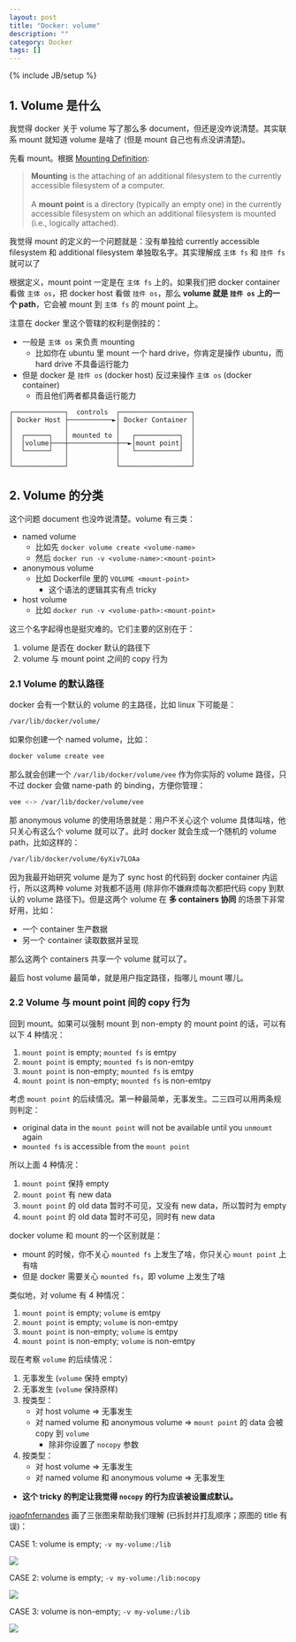 ```yaml
---
layout: post
title: "Docker: volume"
description: ""
category: Docker
tags: []
---
```

{% include JB/setup %}

## 1. Volume 是什么

我觉得 docker 关于 volume 写了那么多 document，但还是没咋说清楚。其实联系 mount 就知道 volume 是啥了 (但是 mount 自己也有点没讲清楚)。

先看 mount。根据 [Mounting Definition](http://www.linfo.org/mounting.html):

> **Mounting** is the attaching of an additional filesystem to the currently accessible filesystem of a computer.  
> <br/>
> A **mount point** is a directory (typically an empty one) in the currently accessible filesystem on which an additional filesystem is mounted (i.e., logically attached).

我觉得 mount 的定义的一个问题就是：没有单独给 currently accessible filesystem 和 additional filesystem 单独取名字。其实理解成 `主体 fs` 和 `挂件 fs` 就可以了

根据定义，mount point 一定是在 `主体 fs` 上的。如果我们把 docker container 看做 `主体 os`，把 docker host 看做 `挂件 os`，那么 **volume 就是 `挂件 os` 上的一个 path**，它会被 mount 到 `主体 fs` 的 mount point 上。

注意在 docker 里这个管辖的权利是倒挂的：

- 一般是 `主体 os` 来负责 mounting 
  - 比如你在 ubuntu 里 mount 一个 hard drive，你肯定是操作 ubuntu，而 hard drive 不具备运行能力
- 但是 docker 是 `挂件 os` (docker host) 反过来操作 `主体 os` (docker container) 
  - 而且他们两者都具备运行能力

```text
┌─────────────┐  controls  ┌──────────────────┐
│ Docker Host ├───────────►│ Docker Container │
│             │            │                  │
│  ┌──────┐   │ mounted to │   ┌───────────┐  │
│  │volume├───┼────────────┼──►│mount point│  │
│  └──────┘   │            │   └───────────┘  │
│             │            │                  │
└─────────────┘            └──────────────────┘
```

## 2. Volume 的分类

这个问题 document 也没咋说清楚。volume 有三类：

- named volume
  - 比如先 `docker volume create <volume-name>`
  - 然后 `docker run -v <volume-name>:<mount-point>`
- anonymous volume
  - 比如 Dockerfile 里的 `VOLUME <mount-point>`
    - 这个语法的逻辑其实有点 tricky
- host volume
  - 比如 `docker run -v <volume-path>:<mount-point>`

这三个名字起得也是挺灾难的。它们主要的区别在于：

1. volume 是否在 docker 默认的路径下
2. volume 与 mount point 之间的 copy 行为

### 2.1 Volume 的默认路径

docker 会有一个默认的 volume 的主路径，比如 linux 下可能是：

```bash
/var/lib/docker/volume/
```

如果你创建一个 named volume，比如：

```bash
docker volume create vee
```

那么就会创建一个 `/var/lib/docker/volume/vee` 作为你实际的 volume 路径，只不过 docker 会做 name-path 的 binding，方便你管理：

```bash
vee <-> /var/lib/docker/volume/vee
```

那 anonymous volume 的使用场景就是：用户不关心这个 volume 具体叫啥，他只关心有这么个 volume 就可以了。此时 docker 就会生成一个随机的 volume path，比如这样的：

```bash
/var/lib/docker/volume/6yXiv7LOAa
```

因为我最开始研究 volume 是为了 sync host 的代码到 docker container 内运行，所以这两种 volume 对我都不适用 (除非你不嫌麻烦每次都把代码 copy 到默认的 volume 路径下)。但是这两个 volume 在 **多 containers 协同** 的场景下非常好用，比如：

- 一个 container 生产数据
- 另一个 container 读取数据并呈现

那么这两个 containers 共享一个 volume 就可以了。

最后 host volume 最简单，就是用户指定路径，指哪儿 mount 哪儿。

### 2.2 Volume 与 mount point 间的 copy 行为

回到 mount。如果可以强制 mount 到 non-empty 的 mount point 的话，可以有以下 4 种情况：

1. `mount point` is empty; `mounted fs` is emtpy
2. `mount point` is empty; `mounted fs` is non-emtpy
3. `mount point` is non-empty; `mounted fs` is emtpy
4. `mount point` is non-empty; `mounted fs` is non-emtpy

考虑 `mount point` 的后续情况。第一种最简单，无事发生。二三四可以用两条规则判定：

- original data in the `mount point` will not be available until you `unmoumt` again
- `mounted fs` is accessible from the `mount point`

所以上面 4 种情况：

1. `mount point` 保持 empty
2. `mount point` 有 new data
3. `mount point` 的 old data 暂时不可见，又没有 new data，所以暂时为 empty
4. `mount point` 的 old data 暂时不可见，同时有 new data

docker volume 和 mount 的一个区别就是：

- mount 的时候，你不关心 `mounted fs` 上发生了啥，你只关心 `mount point` 上有啥
- 但是 docker 需要关心 `mounted fs`，即 volume 上发生了啥

类似地，对 volume 有 4 种情况：

1. `mount point` is empty; `volume` is emtpy
2. `mount point` is empty; `volume` is non-emtpy
3. `mount point` is non-empty; `volume` is emtpy
4. `mount point` is non-empty; `volume` is non-emtpy

现在考察 `volume` 的后续情况：

1. 无事发生 (`volume` 保持 empty)
2. 无事发生 (`volume` 保持原样)
3. 按类型：
    - 对 host volume => 无事发生
    - 对 named volume 和 anonymous volume => `mount point` 的 data 会被 copy 到 `volume` 
      - 除非你设置了 `nocopy` 参数
4. 按类型：
    - 对 host volume => 无事发生
    - 对 named volume 和 anonymous volume => 无事发生

- **这个 tricky 的判定让我觉得 `nocopy` 的行为应该被设置成默认。**

[joaofnfernandes](https://github.com/docker/docker.github.io/issues/2992#issuecomment-299596714) 画了三张图来帮助我们理解 (已拆封并打乱顺序；原图的 title 有误)：

CASE 1: volume is empty; `-v my-volume:/lib`

![](https://live.staticflickr.com/65535/51097976138_b7228c7317_o_d.png)

CASE 2: volume is empty; `-v my-volume:/lib:nocopy`

![](https://live.staticflickr.com/65535/51097531162_816aa46498_o_d.png)

CASE 3: volume is non-empty; `-v my-volume:/lib`

![](https://live.staticflickr.com/65535/51098238815_46af2412f3_o_d.png)

